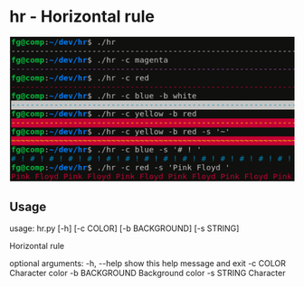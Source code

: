 # hr - Horizontal rule

![hr.png](https://github.com/snowmanunderwater/hr/blob/master/hr.png)

## Usage

usage: hr.py [-h] [-c COLOR] [-b BACKGROUND] [-s STRING]

Horizontal rule

optional arguments:
  -h, --help     show this help message and exit
  -c COLOR       Character color
  -b BACKGROUND  Background color
  -s STRING      Character